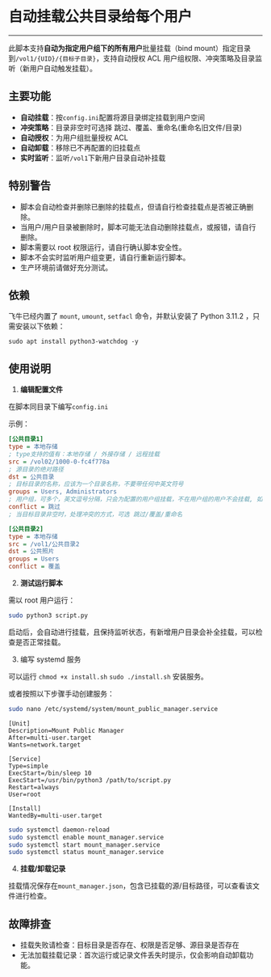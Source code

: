 # 自动挂载公共目录给每个用户

---

此脚本支持**自动为指定用户组下的所有用户**批量挂载（bind mount）指定目录到`/vol1/{UID}/{目标子目录}`，支持自动授权 ACL 用户组权限、冲突策略及目录监听（新用户自动触发挂载）。

## 主要功能

- **自动挂载**：按`config.ini`配置将源目录绑定挂载到用户空间
- **冲突策略**：目录非空时可选择 跳过、覆盖、重命名(重命名旧文件/目录)
- **自动授权**：为用户组批量授权 ACL
- **自动卸载**：移除已不再配置的旧挂载点
- **实时监听**：监听`/vol1`下新用户目录自动补挂载

## 特别警告

- 脚本会自动检查并删除已删除的挂载点，但请自行检查挂载点是否被正确删除。
- 当用户/用户目录被删除时，脚本可能无法自动删除挂载点，或报错，请自行删除。
- 脚本需要以 root 权限运行，请自行确认脚本安全性。
- 脚本不会实时监听用户组变更，请自行重新运行脚本。
- 生产环境前请做好充分测试。

## 依赖

飞牛已经内置了 `mount`, `umount`, `setfacl` 命令，并默认安装了 Python 3.11.2 ，只需安装以下依赖：

`sudo apt install python3-watchdog -y`

## 使用说明

1. **编辑配置文件**

在脚本同目录下编写`config.ini`  

示例：

```ini
[公共目录1]
type = 本地存储
; type支持的值有：本地存储 / 外接存储 / 远程挂载
src = /vol02/1000-0-fc4f778a
; 源目录的绝对路径
dst = 公共目录
; 目标目录的名称，应该为一个目录名称，不要带任何中英文符号
groups = Users, Administrators
; 用户组，可多个，英文逗号分隔，只会为配置的用户组挂载，不在用户组的用户不会挂载, 如果要为全部用户挂载，请用 Users
conflict = 跳过
; 当目标目录非空时，处理冲突的方式，可选 跳过/覆盖/重命名

[公共目录2]
type = 本地存储
src = /vol1/公共目录2
dst = 公共照片
groups = Users
conflict = 覆盖
```

2. **测试运行脚本**

需以 root 用户运行：

```sh
sudo python3 script.py
```

启动后，会自动进行挂载，且保持监听状态，有新增用户目录会补全挂载，可以检查是否正常挂载。


3. 编写 systemd 服务

可以运行 `chmod +x install.sh` `sudo ./install.sh` 安装服务。

或者按照以下步骤手动创建服务：

```sh
sudo nano /etc/systemd/system/mount_public_manager.service
```

```
[Unit]
Description=Mount Public Manager
After=multi-user.target
Wants=network.target

[Service]
Type=simple
ExecStart=/bin/sleep 10
ExecStart=/usr/bin/python3 /path/to/script.py
Restart=always
User=root

[Install]
WantedBy=multi-user.target
```

```sh
sudo systemctl daemon-reload
sudo systemctl enable mount_manager.service
sudo systemctl start mount_manager.service
sudo systemctl status mount_manager.service
```


4. **挂载/卸载记录**

挂载情况保存在`mount_manager.json`，包含已挂载的源/目标路径，可以查看该文件进行检查。


## 故障排查

- 挂载失败请检查：目标目录是否存在、权限是否足够、源目录是否存在
- 无法加载挂载记录：首次运行或记录文件丢失时提示，仅会影响自动卸载功能。
